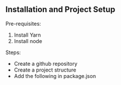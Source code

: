 ## Installation and Project Setup

Pre-requisites:

1. Install Yarn
2. Install node

Steps:

- Create a github repository
- Create a project structure
- Add the following in package.json
